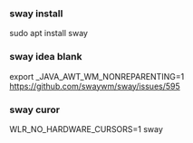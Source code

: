 

### sway install
sudo apt install sway

### sway idea blank
export _JAVA_AWT_WM_NONREPARENTING=1
https://github.com/swaywm/sway/issues/595



### sway curor
WLR_NO_HARDWARE_CURSORS=1 sway

